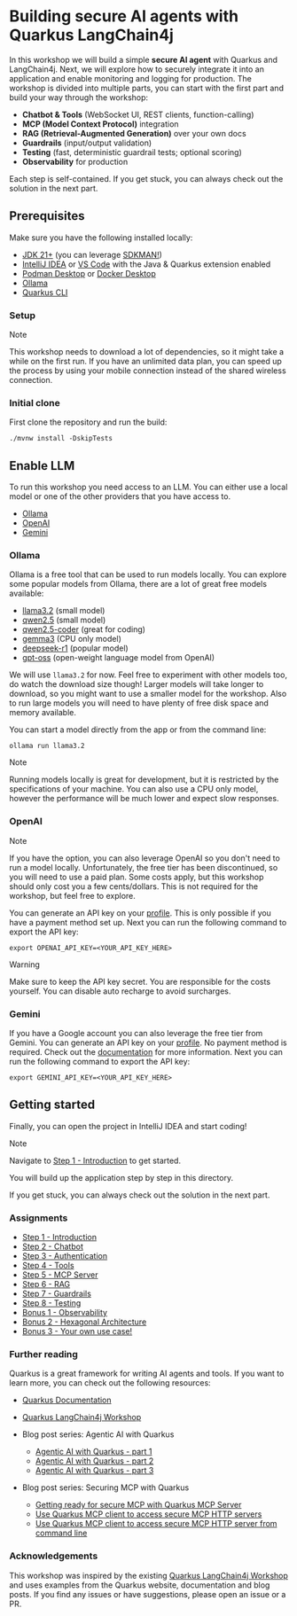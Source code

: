 # Building secure AI agents with Quarkus LangChain4j

In this workshop we will build a simple **secure AI agent** with Quarkus and LangChain4j.
Next, we will explore how to securely integrate it into an application and enable monitoring and logging for production.
The workshop is divided into multiple parts, you can start with the first part and build your way through the workshop:

- **Chatbot & Tools** (WebSocket UI, REST clients, function-calling)
- **MCP (Model Context Protocol)** integration
- **RAG (Retrieval-Augmented Generation)** over your own docs
- **Guardrails** (input/output validation)
- **Testing** (fast, deterministic guardrail tests; optional scoring)
- **Observability** for production

Each step is self-contained. If you get stuck, you can always check out the solution in the next part.

## Prerequisites

Make sure you have the following installed locally:

- [JDK 21+](https://adoptium.net/) (you can leverage [SDKMAN!](https://sdkman.io))
- [IntelliJ IDEA](https://www.jetbrains.com/idea/) or [VS Code](https://code.visualstudio.com/) with the Java &
  Quarkus extension enabled
- [Podman Desktop](https://podman-desktop.io) or [Docker Desktop](https://www.docker.com/products/docker-desktop/)
- [Ollama](https://ollama.com)
- [Quarkus CLI](https://quarkus.io/guides/cli-tooling)

### Setup

> [!NOTE]
> This workshop needs to download a lot of dependencies, so it might take a while on the first run. If you have an
> unlimited data plan, you can speed up the process by using your mobile connection instead of the shared wireless
> connection.

### Initial clone

First clone the repository and run the build:

```shell
./mvnw install -DskipTests
```

## Enable LLM

To run this workshop you need access to an LLM.
You can either use a local model or one of the other providers that you have access to.

- [Ollama](#ollama)
- [OpenAI](#openai)
- [Gemini](#gemini)

### Ollama

Ollama is a free tool that can be used to run models locally.
You can explore some popular models from Ollama, there are a lot of great free models available:

- [llama3.2](https://ollama.com/library/llama3.2) (small model)
- [qwen2.5](https://ollama.com/library/qwen2.5) (small model)
- [qwen2.5-coder](https://ollama.com/library/qwen2.5-coder) (great for coding)
- [gemma3](https://ollama.com/library/gemma3) (CPU only model)
- [deepseek-r1](https://ollama.com/library/deepseek-r1) (popular model)
- [gpt-oss](https://ollama.com/library/gpt-oss) (open-weight language model from OpenAI)

We will use `llama3.2` for now.
Feel free to experiment with other models too, do watch the download size though!
Larger models will take longer to download, so you might want to use a smaller model for the workshop.
Also to run large models you will need to have plenty of free disk space and memory available.

You can start a model directly from the app or from the command line:

```shell
ollama run llama3.2
```

> [!NOTE]
> Running models locally is great for development, but it is restricted by the specifications of your machine.
> You can also use a CPU only model, however the performance will be much lower and expect slow responses.

### OpenAI

> [!NOTE]
> If you have the option, you can also leverage OpenAI so you don't need to run a model locally.
> Unfortunately, the free tier has been discontinued, so you will need to use a paid plan.
> Some costs apply, but this workshop should only cost you a few cents/dollars.
> This is not required for the workshop, but feel free to explore.

You can generate an API key on your [profile](https://platform.openai.com/api-keys).
This is only possible if you have a payment method set up.
Next you can run the following command to export the API key:

```shell
export OPENAI_API_KEY=<YOUR_API_KEY_HERE>
``` 

> [!WARNING]
> Make sure to keep the API key secret.
> You are responsible for the costs yourself.
> You can disable auto recharge to avoid surcharges.

### Gemini

If you have a Google account you can also leverage the free tier from Gemini.
You can generate an API key on your [profile](https://aistudio.google.com/app/apikey).
No payment method is required.
Check out the [documentation](https://ai.google.dev/gemini-api/docs/api-key) for more information.
Next you can run the following command to export the API key:

```shell
export GEMINI_API_KEY=<YOUR_API_KEY_HERE>
```

## Getting started

Finally, you can open the project in IntelliJ IDEA and start coding!

> [!NOTE]
> Navigate to [Step 1 - Introduction](./step-01-introduction/README.md) to get started.
> 
> You will build up the application step by step in this directory.
> 
> If you get stuck, you can always check out the solution in the next part.

### Assignments

- [Step 1 - Introduction](./step-01-introduction/README.md)
- [Step 2 - Chatbot](./step-02-chatbot/README.md)
- [Step 3 - Authentication](./step-03-authentication/README.md)
- [Step 4 - Tools](./step-04-tools/README.md)
- [Step 5 - MCP Server](./step-05-mcp-server/README.md)
- [Step 6 - RAG](./step-06-rag/README.md)
- [Step 7 - Guardrails](./step-07-guardrails/README.md)
- [Step 8 - Testing](./step-08-testing/README.md)
- [Bonus 1 - Observability](step-bonus-01-observability/README.md)
- [Bonus 2 - Hexagonal Architecture](step-bonus-02-hexagonal-architecture/README.md)
- [Bonus 3 - Your own use case!](step-bonus-03-use-case/README.md)

### Further reading

Quarkus is a great framework for writing AI agents and tools.
If you want to learn more, you can check out the following resources:

- [Quarkus Documentation](https://quarkus.io/guides)
- [Quarkus LangChain4j Workshop](https://quarkus.io/quarkus-workshop-langchain4j/)

- Blog post series: Agentic AI with Quarkus
    - [Agentic AI with Quarkus - part 1](https://quarkus.io/blog/agentic-ai-with-quarkus/)
    - [Agentic AI with Quarkus - part 2](https://quarkus.io/blog/agentic-ai-with-quarkus-p2/)
    - [Agentic AI with Quarkus - part 3](https://quarkus.io/blog/agentic-ai-with-quarkus-p3/)

- Blog post series: Securing MCP with Quarkus
    - [Getting ready for secure MCP with Quarkus MCP Server](https://quarkus.io/blog/secure-mcp-sse-server/)
    - [Use Quarkus MCP client to access secure MCP HTTP servers](https://quarkus.io/blog/secure-mcp-client/)
    - [Use Quarkus MCP client to access secure MCP HTTP server from command line](https://quarkus.io/blog/secure-mcp-oidc-client/)

### Acknowledgements

This workshop was inspired by the
existing [Quarkus LangChain4j Workshop](https://quarkus.io/quarkus-workshop-langchain4j/) and uses examples from the
Quarkus website, documentation and blog posts. If you find any issues or have suggestions, please open an issue or a PR.
